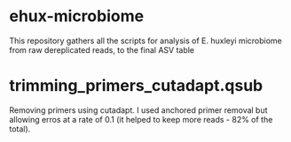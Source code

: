 # ehux-microbiome


This repository gathers all the scripts for analysis of E. huxleyi microbiome from raw dereplicated reads, to the final ASV table


# trimming_primers_cutadapt.qsub

Removing primers using cutadapt. I used anchored primer removal but allowing erros at a rate of 0.1 (it helped to keep more reads - 82% of the total). 
